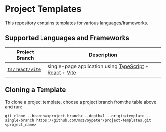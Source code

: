 # Project Templates

This repository contains templates for various languages/frameworks.

## Supported Languages and Frameworks

Project Branch | Description
-|-
[`ts/react/vite`] | single-page application using [TypeScript] + [React] + [Vite]

## Cloning a Template

To clone a project template, choose a project branch from the table above
and run:

```console
git clone --branch=<project_branch> --depth=1 --origin=template --single-branch https://github.com/mcevoypeter/project-templates.git <project_name>
```

[`ts/react/vite`]: https://github.com/mcevoypeter/project-templates/tree/ts/react/vite
[React]: https://react.dev
[TypeScript]: https://www.typescriptlang.org/
[Vite]: https://vitejs.dev/
